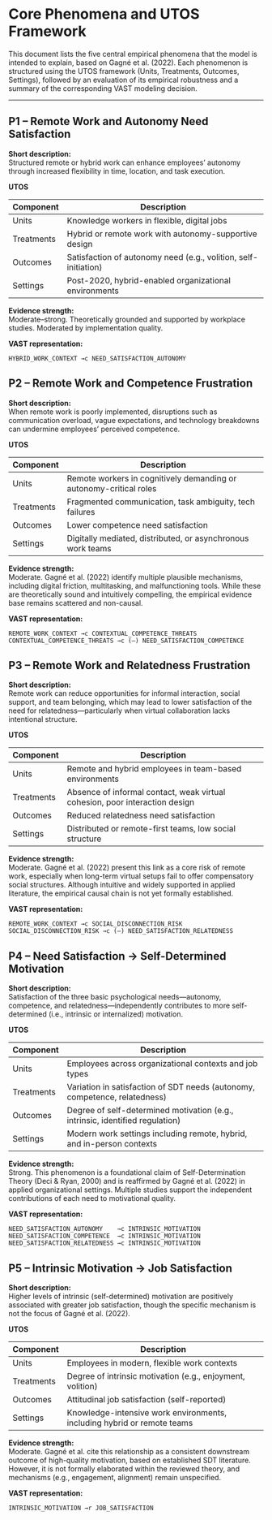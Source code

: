 # Core Phenomena and UTOS Framework

This document lists the five central empirical phenomena that the model is intended to explain, based on Gagné et al. (2022). Each phenomenon is structured using the UTOS framework (Units, Treatments, Outcomes, Settings), followed by an evaluation of its empirical robustness and a summary of the corresponding VAST modeling decision.

---

## **P1 – Remote Work and Autonomy Need Satisfaction**

**Short description:**  
Structured remote or hybrid work can enhance employees’ autonomy through increased flexibility in time, location, and task execution.

**UTOS**

| Component | Description |
|----------|-------------|
| Units | Knowledge workers in flexible, digital jobs |
| Treatments | Hybrid or remote work with autonomy-supportive design |
| Outcomes | Satisfaction of autonomy need (e.g., volition, self-initiation) |
| Settings | Post-2020, hybrid-enabled organizational environments |

**Evidence strength:**  
Moderate–strong. Theoretically grounded and supported by workplace studies. Moderated by implementation quality.

**VAST representation:**
```plaintext
HYBRID_WORK_CONTEXT →c NEED_SATISFACTION_AUTONOMY
```

## **P2 – Remote Work and Competence Frustration** 

**Short description:**  
When remote work is poorly implemented, disruptions such as communication overload, vague expectations, and technology breakdowns can undermine employees’ perceived competence.

**UTOS**

| Component | Description |
|----------|-------------|
| Units | Remote workers in cognitively demanding or autonomy-critical roles |
| Treatments | Fragmented communication, task ambiguity, tech failures |
| Outcomes | Lower competence need satisfaction |
| Settings | Digitally mediated, distributed, or asynchronous work teams |

**Evidence strength:**  
Moderate. Gagné et al. (2022) identify multiple plausible mechanisms, including digital friction, multitasking, and malfunctioning tools. While these are theoretically sound and intuitively compelling, the empirical evidence base remains scattered and non-causal.

**VAST representation:**
```plaintext
REMOTE_WORK_CONTEXT →c CONTEXTUAL_COMPETENCE_THREATS
CONTEXTUAL_COMPETENCE_THREATS →c (–) NEED_SATISFACTION_COMPETENCE
```
## P3 – Remote Work and Relatedness Frustration

**Short description:**  
Remote work can reduce opportunities for informal interaction, social support, and team belonging, which may lead to lower satisfaction of the need for relatedness—particularly when virtual collaboration lacks intentional structure.

**UTOS**

| Component | Description |
|----------|-------------|
| Units | Remote and hybrid employees in team-based environments |
| Treatments | Absence of informal contact, weak virtual cohesion, poor interaction design |
| Outcomes | Reduced relatedness need satisfaction |
| Settings | Distributed or remote-first teams, low social structure |

**Evidence strength:**  
Moderate. Gagné et al. (2022) present this link as a core risk of remote work, especially when long-term virtual setups fail to offer compensatory social structures. Although intuitive and widely supported in applied literature, the empirical causal chain is not yet formally established.

**VAST representation:**
```plaintext
REMOTE_WORK_CONTEXT →c SOCIAL_DISCONNECTION_RISK
SOCIAL_DISCONNECTION_RISK →c (–) NEED_SATISFACTION_RELATEDNESS
```
## P4 – Need Satisfaction → Self-Determined Motivation

**Short description:**  
Satisfaction of the three basic psychological needs—autonomy, competence, and relatedness—independently contributes to more self-determined (i.e., intrinsic or internalized) motivation.

**UTOS**

| Component | Description |
|----------|-------------|
| Units | Employees across organizational contexts and job types |
| Treatments | Variation in satisfaction of SDT needs (autonomy, competence, relatedness) |
| Outcomes | Degree of self-determined motivation (e.g., intrinsic, identified regulation) |
| Settings | Modern work settings including remote, hybrid, and in-person contexts |

**Evidence strength:**  
Strong. This phenomenon is a foundational claim of Self-Determination Theory (Deci & Ryan, 2000) and is reaffirmed by Gagné et al. (2022) in applied organizational settings. Multiple studies support the independent contributions of each need to motivational quality.

**VAST representation:**
```plaintext
NEED_SATISFACTION_AUTONOMY    →c INTRINSIC_MOTIVATION
NEED_SATISFACTION_COMPETENCE  →c INTRINSIC_MOTIVATION
NEED_SATISFACTION_RELATEDNESS →c INTRINSIC_MOTIVATION
```
## P5 – Intrinsic Motivation → Job Satisfaction

**Short description:**  
Higher levels of intrinsic (self-determined) motivation are positively associated with greater job satisfaction, though the specific mechanism is not the focus of Gagné et al. (2022).

**UTOS**

| Component | Description |
|----------|-------------|
| Units | Employees in modern, flexible work contexts |
| Treatments | Degree of intrinsic motivation (e.g., enjoyment, volition) |
| Outcomes | Attitudinal job satisfaction (self-reported) |
| Settings | Knowledge-intensive work environments, including hybrid or remote teams |

**Evidence strength:**  
Moderate. Gagné et al. cite this relationship as a consistent downstream outcome of high-quality motivation, based on established SDT literature. However, it is not formally elaborated within the reviewed theory, and mechanisms (e.g., engagement, alignment) remain unspecified.

**VAST representation:**
```plaintext
INTRINSIC_MOTIVATION →r JOB_SATISFACTION
```



